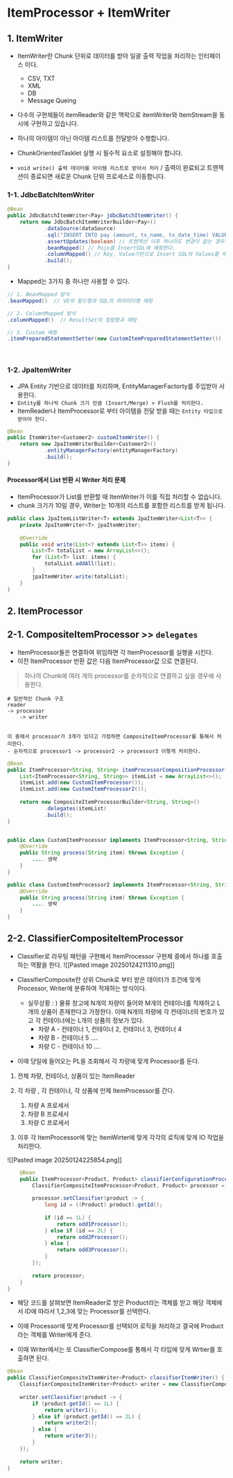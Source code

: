 # ItemProcessor + ItemWriter



## 1. ItemWriter

- ItemWriter란 Chunk 단위로 데이터를 받아 일괄 출력 작업을 처리하는 인터페이스 이다.
  - CSV, TXT
  - XML
  - DB
  - Message Queing

- 다수의 구현체들이 itemReader와 같은 맥락으로 itemWriter와 ItemStream을 동시에 구현하고 있습니다.

- 하나의 아이템이 아닌 아이템 리스트를 전달받아 수행합니다.

- ChunkOrientedTasklet 실행 시 필수적 요소로 설정해야 합니다.

- `void write() 출력 데이터를 아이템 리스트로 받아서 처리` / 출력이 완료되고 트랜잭션이 종료되면 새로운 Chunk 단위 프로세스로 이동합니다.


### 1-1. JdbcBatchItemWriter

```java
@Bean
public JdbcBatchItemWriter<Pay> jdbcBatchItemWriter() {
    return new JdbcBatchItemWriterBuilder<Pay>()
            .dataSource(dataSource)
            .sql("INSERT INTO pay (amount, tx_name, tx_date_time) VALUES (:amount, :txName, :txDateTime)")
            .assertUpdates(boolean) // 트랜잭션 이후 하나라도 변경이 없는 경우 예외 발생여부 설정 > 기본 True
            .beanMapped() // Pojo를 InsertSQL에 매핑한다.
            .columnMapped() // Key, Value기반으로 Insert SQL의 Values를 매핑
            .build();
}
```

- Mapped는 3가지 중 하나만 사용할 수 있다.
```java
// 1. BeanMapped 방식
.beanMapped()  // VO의 필드명과 SQL의 파라미터명 매핑

// 2. ColumnMapped 방식
.columnMapped()  // ResultSet의 컬럼명과 매핑

// 3. Custom 매핑
.itemPreparedStatementSetter(new CustomItemPreparedStatementSetter())
```

<br/>

### 1-2. JpaItemWriter

- JPA Entity 기반으로 데이터를 처리하며, EntityManagerFactorty를 주입받아 사용한다.
- `Entity를 하나씩 Chunk 크기 만큼 (Insert/Merge) > Flush를 처리한다.`
- ItemReader나 ItemProcessor로 부터 아이템을 전달 받을 때는 `Entity 타입으로 받아야 한다.`

```java
@Bean
public ItemWriter<Customer2> customItemWriter() {
    return new JpaItemWriterBuilder<Customer2>()
            .entityManagerFactory(entityManagerFactory)
            .build();
}
```

#### Processor에서 List 반환 시 Writer 처리 문제

- ItemProcessor가 List를 반환할 때 ItemWriter가 이를 직접 처리할 수 없습니다.
- chunk 크기가 10일 경우, Writer는 10개의 리스트를 포함한 리스트를 받게 됩니다.
```java
public class JpaItemListWriter<T> extends JpaItemWriter<List<T>> {
    private JpaItemWriter<T> jpaItemWriter;
    
    @Override
    public void write(List<? extends List<T>> items) {
        List<T> totalList = new ArrayList<>();
        for (List<T> list: items) {
            totalList.addAll(list);
        }
        jpaItemWriter.write(totalList);
    }
}
```

## 2. ItemProcessor

## 2-1. CompositeItemProcessor    >> `delegates`
- ItemProcessor들은 연결하여 위임하면 각 ItemProcessor를 실행을 시킨다.
- 이전 ItemProcessor 반환 값은 다음 ItemProcessor값 으로 연결된다.

> 하나의 Chunk에 여러 개의 processor를 순차적으로 연결하고 싶을 경우에 사용한다.


```
# 일반적인 Chunk 구조
reader
-> processor
	-> writer


이 중에서 processor가 3개가 있다고 가정하면 CompositeItemProcessor를 통해서 처리한다.
- 순차적으로 processor1 -> processor2 -> processor3 이렇게 처리한다.

```


```java
@Bean  
public ItemProcessor<String, String> itemProcessorCompositionProcessor() {  
    List<ItemProcessor<String, String>> itemList = new ArrayList<>();  
    itemList.add(new CustomItemProcessor());  
    itemList.add(new CustomItemProcessor2());  
  
    return new CompositeItemProcessorBuilder<String, String>()  
            .delegates(itemList)  
            .build();  
}


public class CustomItemProcessor implements ItemProcessor<String, String> {    
    @Override  
    public String process(String item) throws Exception {  
		.... 생략
    }  
}

public class CustomItemProcessor2 implements ItemProcessor<String, String> {    
    @Override  
    public String process(String item) throws Exception {  
		.... 생략
    }  
}


```





## 2-2.  ClassifierCompositeItemProcessor

- Classifier로 라우팅 패턴을 구현해서 ItemProcessor 구현체 중에서 하나를 호출하는 역활을 한다.
![[Pasted image 20250124211310.png]]


- ClassifierComposite란 상위 Chunk로 부터 받은 데이터가 조건에 맞게 Processor, Writer에 분류하여 적재하는 방식이다.

	- 실무상황 : ) 물류 창고에 N개의 차량이 들어와 M개의 컨테이너를 적재하고 L개의 상품이 존재한다고 가정한다.
		이때 N개의 차량에 각 컨테이너의 번호가 있고 각 컨테이너에는 L개의 상품의 정보가 있다.
		- 차량 A - 컨테이너 1, 컨테이너 2, 컨테이너 3, 컨테이너 4 
		- 차량 B - 컨테이너 5 ....
		- 차량 C - 컨테이너 10 ....

- 이때 당일에 들어오는 PL을 조회해서 각 차량에 맞게 Processor를 둔다.

1. 전체 차량, 컨테이너, 상품이 있는 ItemReader
2. 각 차량 , 각 컨테이너, 각 상품에 만제 ItemProcessor를 간다.
	1. 차량 A 프로세서
	2. 차량 B 프로세서
	3. 차량 C 프로세서

3. 이후 각 ItemProcessor에 맞는 ItemWirter에 맞게 각각의 로직에 맞게 IO 작업을 처리한다.


![[Pasted image 20250124225854.png]]


```java
    @Bean  
    public ItemProcessor<Product, Product> classifierConfigurationProcessor() {  
        ClassifierCompositeItemProcessor<Product, Product> processor = new ClassifierCompositeItemProcessor<>();  
  
        processor.setClassifier(product -> {  
            long id = ((Product) product).getId();  
  
            if (id == 1L) {  
                return odd1Processor();  
            } else if (id == 2L) {  
                return odd2Processor();  
            } else {  
                return odd3Processor();  
            }  
        });  
  
        return processor;  
    }  
}
```

- 해당 코드를 살펴보면 ItemReader로 받은 Product라는 객체를 받고 해당 객체에서 ID에 따라서 1,2,3에 맞는 Processor를 선택한다.

- 이때 Processor에 맞게 Processor를 선택되어 로직을 처리하고 결국에 Product라는 객체를 Writer에게 준다.
- 이때 Writer에서는 또 ClassifierCompose를 통해서 각 타입에 맞게 Wrtier를 호출하면 된다.

```java
@Bean  
public ClassifierCompositeItemWriter<Product> classifierItemWriter() {  
    ClassifierCompositeItemWriter<Product> writer = new ClassifierCompositeItemWriter<>();  
  
    writer.setClassifier(product -> {  
        if (product.getId() == 1L) {  
            return writer1();  
        } else if (product.getId() == 2L) {  
            return writer2();  
        } else {  
            return writer3();  
        }  
    });  
  
    return writer;  
}
```